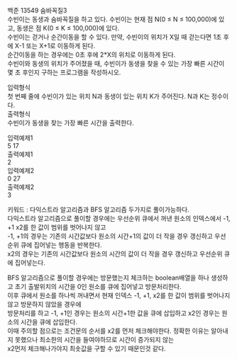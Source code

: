 백준 13549 숨바꼭질3  
수빈이는 동생과 숨바꼭질을 하고 있다. 수빈이는 현재 점 N(0 ≤ N ≤ 100,000)에 있고, 동생은 점 K(0 ≤ K ≤ 100,000)에 있다.  
수빈이는 걷거나 순간이동을 할 수 있다. 만약, 수빈이의 위치가 X일 때 걷는다면 1초 후에 X-1 또는 X+1로 이동하게 된다.  
순간이동을 하는 경우에는 0초 후에 2*X의 위치로 이동하게 된다.  
수빈이와 동생의 위치가 주어졌을 때, 수빈이가 동생을 찾을 수 있는 가장 빠른 시간이 몇 초 후인지 구하는 프로그램을 작성하시오.  

입력형식  
첫 번째 줄에 수빈이가 있는 위치 N과 동생이 있는 위치 K가 주어진다. N과 K는 정수이다.  
출력형식  
수빈이가 동생을 찾는 가장 빠른 시간을 출력한다.  

입력예제1  
5 17  
출력예제1   
2  
입력예제2  
0 27  
출력예제2  
3

키워드 : 다익스트라 알고리즘과 BFS 알고리즘 두가지로 풀이가능하다.  
다익스트라 알고리즘으로 풀이할 경우에는 우선순위 큐에서 꺼낸 원소의 인덱스에서 -1, +1 x2를 한 값이 범위를 벗어나지 않고  
-1, +1의 경우는 기존의 시간값보다 원소의 시간+1의 값이 더 작을 경우 갱신하고 우선순위 큐에 집어넣는 행동을 반복한다.  
x2의 경우는 기존의 시간값보다 원소의 시간의 값이 더 작을 경우 갱신하고 우선순위 큐에 집어넣는다.  

BFS 알고리즘으로 풀이할 경우에는 방문했는지 체크하는 boolean배열을 하나 생성하고 초기 출발위치의 시간을 0인 원소를 큐에 집어넣고 방문처리한다.  
이후 큐에서 원소를 하나씩 꺼내면서 현재 인덱스 -1, +1, x2를 한 값이 범위를 벗어나지 않고 방문하지 않았을 경우에  
방문처리를 하고 -1, +1인 경우는 원소의 시간+1한 값을 큐에 삽입하고 x2인 경우는 원소의 시간을 큐에 삽입한다.  
이때 주의할 점으로는 조건문의 순서를 x2를 먼저 체크해야한다. 정확한 이유는 알아내지 못했으나 최소한의 시간을 들여야하므로 시간이 증가되지 않는  
x2먼저 체크해나가야지 최솟값을 구할 수 있기 때문인것 같다.
